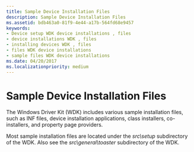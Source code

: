 ```yaml
---
title: Sample Device Installation Files
description: Sample Device Installation Files
ms.assetid: bdb463a0-81f9-4e44-a17b-564fd68e9457
keywords:
- Device setup WDK device installations , files
- device installations WDK , files
- installing devices WDK , files
- files WDK device installations
- sample files WDK device installations
ms.date: 04/20/2017
ms.localizationpriority: medium
---
```


# Sample Device Installation Files





The Windows Driver Kit (WDK) includes various sample installation files, such as INF files, device installation applications, class installers, co-installers, and property page providers.

Most sample installation files are located under the *src\\setup* subdirectory of the WDK. Also see the *src\\general\\toaster* subdirectory of the WDK.

 

 






